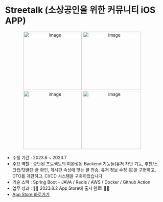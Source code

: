 # Streetalk (소상공인을 위한 커뮤니티 iOS APP)
<div align="center">
<img width="190" alt="image" src="https://github.com/pxxnxx/pxxnxx/assets/76719828/35263152-144c-457f-9ece-bd5b3d56a3aa">
<img width="190" alt="image" src="https://github.com/pxxnxx/pxxnxx/assets/76719828/4c79761e-859f-446e-807c-c37ec72f7529">
<img width="190" alt="image" src="https://github.com/pxxnxx/pxxnxx/assets/76719828/3f55a046-fa9b-48a9-8df6-41c9335f8381">
<img width="190" alt="image" src="https://github.com/pxxnxx/pxxnxx/assets/76719828/ef503d2b-f2ca-4591-8f1b-b52634174694">
</div>

- 수행 기간 : 2023.6 ~ 2023.7
- 주요 역할 : 중단된 프로젝트의 미완성된 Backend 기능들(유저 차단 기능, 추천/스크랩/댓글단 글 확인, 게시판 속성에 맞는 글 전송, 유저 정보 수정 등)을 구현하고, DTO를 개편하고, CI/CD 시스템을 구축하였습니다
- 기술 스택 : Spring Boot - JAVA / Redis / AWS / Docker / Github Action
- 업무 성과 : :tada::tada: 2023.8.2 App Store에 출시 완료! :tada::tada:
- [App Store 바로가기](https://apps.apple.com/kr/app/스트릿톡/id6451136628)
